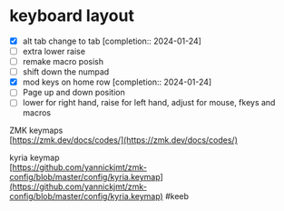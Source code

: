 # keyboard layout
- [x] alt tab change to tab  [completion:: 2024-01-24]
- [ ] extra lower raise
- [ ] remake macro posish
- [ ] shift down the numpad
- [x] mod keys on home row  [completion:: 2024-01-24]
- [ ] Page up and down position
- [ ] lower for right hand, raise for left hand, adjust for mouse, fkeys and macros

ZMK keymaps  
[https://zmk.dev/docs/codes/](https://zmk.dev/docs/codes/)

  
kyria keymap  
[https://github.com/yannickjmt/zmk-config/blob/master/config/kyria.keymap](https://github.com/yannickjmt/zmk-config/blob/master/config/kyria.keymap)
#keeb